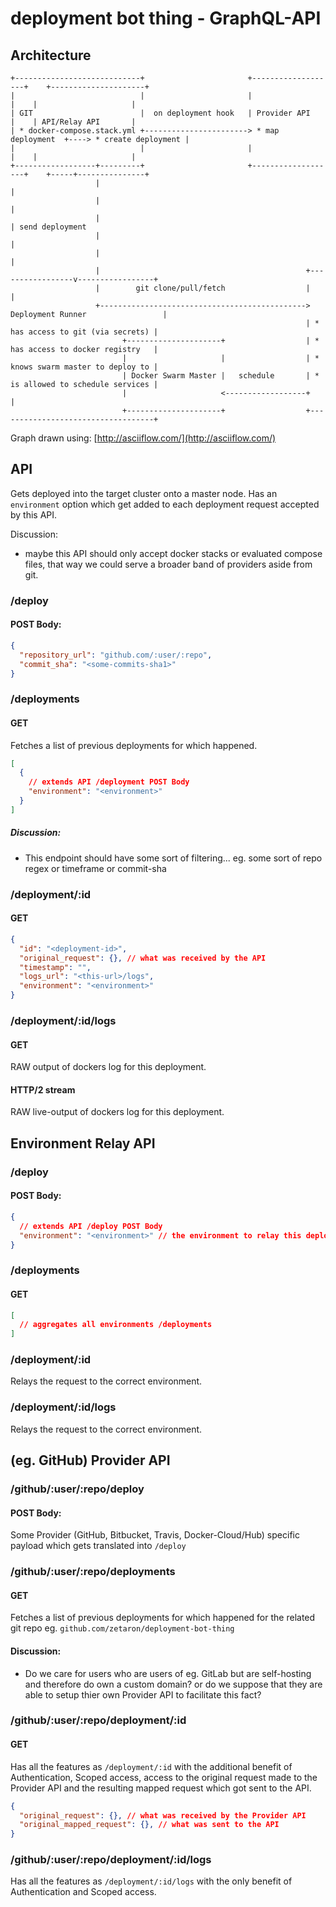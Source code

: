 # deployment bot thing - GraphQL-API

## Architecture

```
+----------------------------+                       +-------------------+    +---------------------+
|                            |                       |                   |    |                     |
| GIT                        |  on deployment hook   | Provider API      |    | API/Relay API       |
| * docker-compose.stack.yml +-----------------------> * map deployment  +----> * create deployment |
|                            |                       |                   |    |                     |
+------------------+---------+                       +-------------------+    +-----+---------------+
                   |                                                                |
                   |                                                                |
                   |                                                                | send deployment
                   |                                                                |
                   |                                                                |
                   |                                              +-----------------v-----------------+
                   |        git clone/pull/fetch                  |                                   |
                   +----------------------------------------------> Deployment Runner                 |
                                                                  | * has access to git (via secrets) |
                         +---------------------+                  | * has access to docker registry   |
                         |                     |                  | * knows swarm master to deploy to |
                         | Docker Swarm Master |   schedule       | * is allowed to schedule services |
                         |                     <------------------+                                   |
                         +---------------------+                  +-----------------------------------+
```
Graph drawn using: [http://asciiflow.com/](http://asciiflow.com/)

## API
Gets deployed into the target cluster onto a master node.
Has an `environment` option which get added to each deployment request accepted by this API.

Discussion:
- maybe this API should only accept docker stacks or evaluated compose files, that way we could serve a broader band of providers aside from git.

### /deploy
#### POST Body:
```json
{
  "repository_url": "github.com/:user/:repo",
  "commit_sha": "<some-commits-sha1>"
}
```

### /deployments
#### GET
Fetches a list of previous deployments for which happened.
```json
[
  {
    // extends API /deployment POST Body
    "environment": "<environment>"
  }
]
```

##### Discussion:
- This endpoint should have some sort of filtering... eg. some sort of repo regex or timeframe or commit-sha

### /deployment/:id
#### GET
```json
{
  "id": "<deployment-id>",
  "original_request": {}, // what was received by the API
  "timestamp": "",
  "logs_url": "<this-url>/logs",
  "environment": "<environment>"
}
```

### /deployment/:id/logs
#### GET
RAW output of dockers log for this deployment.

#### HTTP/2 stream
RAW live-output of dockers log for this deployment.

## Environment Relay API
### /deploy
#### POST Body:
```json
{
  // extends API /deploy POST Body
  "environment": "<environment>" // the environment to relay this deployment to
}
```

### /deployments
#### GET
```json
[
  // aggregates all environments /deployments
]
```

### /deployment/:id
Relays the request to the correct environment.

### /deployment/:id/logs
Relays the request to the correct environment.

## (eg. GitHub) Provider API
### /github/:user/:repo/deploy
#### POST Body:
Some Provider (GitHub, Bitbucket, Travis, Docker-Cloud/Hub) specific payload which gets translated into `/deploy`

### /github/:user/:repo/deployments
#### GET
Fetches a list of previous deployments for which happened for the related git repo eg. `github.com/zetaron/deployment-bot-thing`

#### Discussion:
- Do we care for users who are users of eg. GitLab but are self-hosting and therefore do own a custom domain? or do we suppose that they are able to setup thier own Provider API to facilitate this fact?

### /github/:user/:repo/deployment/:id
#### GET
Has all the features as `/deployment/:id` with the additional benefit of Authentication, Scoped access, access to the original request made to the Provider API and the resulting mapped request which got sent to the API.

```json
{
  "original_request": {}, // what was received by the Provider API
  "original_mapped_request": {}, // what was sent to the API
}
```

### /github/:user/:repo/deployment/:id/logs
Has all the features as `/deployment/:id/logs` with the only benefit of Authentication and Scoped access.
